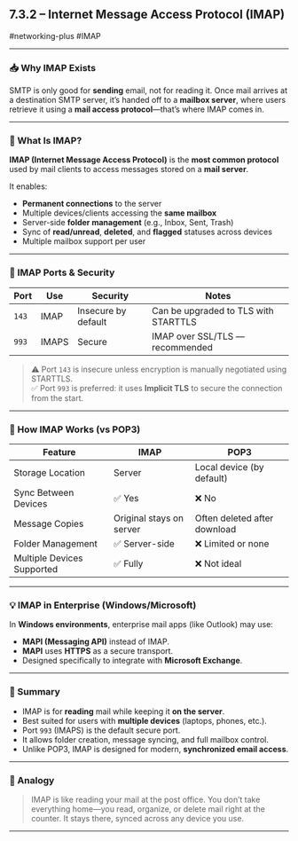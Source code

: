 ## 7.3.2 – Internet Message Access Protocol (IMAP)  
#networking-plus #IMAP 

---

### 📥 Why IMAP Exists

SMTP is only good for **sending** email, not for reading it. Once mail arrives at a destination SMTP server, it’s handed off to a **mailbox server**, where users retrieve it using a **mail access protocol**—that’s where IMAP comes in.

---

### 🧱 What Is IMAP?

**IMAP (Internet Message Access Protocol)** is the **most common protocol** used by mail clients to access messages stored on a **mail server**.

It enables:
- **Permanent connections** to the server
- Multiple devices/clients accessing the **same mailbox**
- Server-side **folder management** (e.g., Inbox, Sent, Trash)
- Sync of **read/unread**, **deleted**, and **flagged** statuses across devices
- Multiple mailbox support per user

---

### 🔐 IMAP Ports & Security

| Port | Use       | Security | Notes |
|------|------------|----------|-------|
| `143` | IMAP      | Insecure by default | Can be upgraded to TLS with STARTTLS |
| `993` | IMAPS     | Secure    | IMAP over SSL/TLS — recommended |

> ⚠️ Port `143` is insecure unless encryption is manually negotiated using STARTTLS.  
> ✅ Port `993` is preferred: it uses **Implicit TLS** to secure the connection from the start.

---

### 🧠 How IMAP Works (vs POP3)

| Feature                   | IMAP                           | POP3                       |
|---------------------------|--------------------------------|----------------------------|
| Storage Location          | Server                         | Local device (by default)  |
| Sync Between Devices      | ✅ Yes                          | ❌ No                      |
| Message Copies            | Original stays on server       | Often deleted after download |
| Folder Management         | ✅ Server-side                 | ❌ Limited or none         |
| Multiple Devices Supported| ✅ Fully                       | ❌ Not ideal               |

---

### 💡 IMAP in Enterprise (Windows/Microsoft)

In **Windows environments**, enterprise mail apps (like Outlook) may use:
- **MAPI (Messaging API)** instead of IMAP.
- **MAPI** uses **HTTPS** as a secure transport.
- Designed specifically to integrate with **Microsoft Exchange**.

---

### 📌 Summary

- IMAP is for **reading** mail while keeping it **on the server**.
- Best suited for users with **multiple devices** (laptops, phones, etc.).
- Port `993` (IMAPS) is the default secure port.
- It allows folder creation, message syncing, and full mailbox control.
- Unlike POP3, IMAP is designed for modern, **synchronized email access**.

---

### 🧠 Analogy

> IMAP is like reading your mail at the post office. You don’t take everything home—you read, organize, or delete mail right at the counter. It stays there, synced across any device you use.

---
